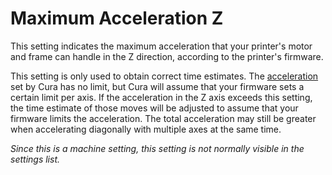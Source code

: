 Maximum Acceleration Z
====
This setting indicates the maximum acceleration that your printer's motor and frame can handle in the Z direction, according to the printer's firmware.

This setting is only used to obtain correct time estimates. The [acceleration](../speed/acceleration_print.md) set by Cura has no limit, but Cura will assume that your firmware sets a certain limit per axis. If the acceleration in the Z axis exceeds this setting, the time estimate of those moves will be adjusted to assume that your firmware limits the acceleration. The total acceleration may still be greater when accelerating diagonally with multiple axes at the same time.

*Since this is a machine setting, this setting is not normally visible in the settings list.*
